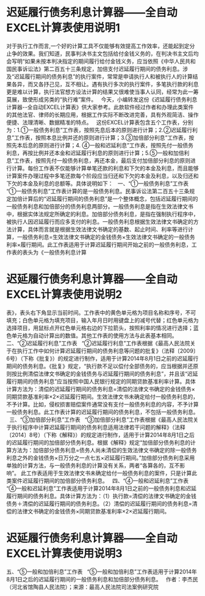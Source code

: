 # 迟延履行债务利息计算器——全自动EXCEL计算表使用说明1

对于执行工作而言,一个好的计算工具不仅能够有效提高工作效率，还能起到定分止争的效果。我们知道，民事判决书主文包括给付金钱义务的，在判决书主文后均会写明“如果未按本判决指定的期间履行给付金钱义务，应当依照《中华人民共和国民事诉讼法》第二百五十三条规定，加倍支付迟延履行期间的债务利息。涉及“迟延履行期间的债务利息”的执行案件，常常是申请执行人和被执行人的计算结果各异，而又各抒己见，互不相让。遇有执行多次的执行案件，多笔执行款的利息更是难以计算，执行法官想方设法计算的结果又很难使当事人认同，经常为此一筹莫展，致使形成另类的“执行难”案件。
 
今天，小编转发这份《迟延履行债务利息计算器--全自动EXCEL计算表》供大家参考。此款软件经过作者和办理此类案件的其他法官、律师的长期应用，根据工作实际不断改进完善，具有外观简洁、操作便捷、法理清晰、数据精准的特点。
 
这份EXCEL计算表包含五个工作表，分别为：1.①一般债务利息”工作表，按照先息后本的原则进行计算；2.②迟延履行利息”工作表，按照本息比例并还的原则进行计算；3.③加倍部分利息”工作表，按照先本后息的原则进行计算；4. ④一般和迟延利息”工作表，按照先付一般债务利息，再按比例并还本金和迟延履行利息的原则进行计算；5.⑤一般和加倍利息”工作表，按照先付一般债务利息，再还本金，最后支付加倍部分利息的原则进行计算。每份工作表不仅能够计算单笔还款的利息和下欠的本金及利息，而且能够计算案件办理过程中多笔还款每个阶段应当归还和下欠的本金及利息，以及归还和下欠的本金及利息的总额等。具体说明如下：
 
一、“①一般债务利息”工作表
 
“①一般债务利息”工作表计算的是一般债务利息。民事诉讼法第二百五十三条规定加倍计算后的“迟延履行期间的债务利息”是一个整体概念，包括迟延履行期间的一般债务利息和加倍部分的债务利息两部分。一般债务利息是指在生效法律文书中，根据实体法规定所确定的利息。加倍部分债务利息，是指在强制执行程序中，被执行人因迟延履行而应多支付的利息。一般债务利息根据生效法律文书确定的方法计算，具体而言就是根据生效法律文书确定的基数、起止时间、利率等进行计算，一般债务利息=生效法律文书确定的金钱债务×生效法律文书确定的一般债务利率×履行期间。此工作表适用于计算迟延履行期间开始之前的一般债务利息，工作表的表头为《一般债务利息计算

# 迟延履行债务利息计算器——全自动EXCEL计算表使用说明2

表》，表头右下角显示当前时间。工作表中的黄色单元格为项目名称和序号，不可填充；白色单元格为填充项目，输入年月日时用键盘上的减号代替；红色单元格为选择项目，用鼠标点开红色单元格右边的下拉箭头，按照利率的情况进行选择；蓝色单元格为自动计算出的数值。其他工作表的使用方法与此表基本相同。
 
二、“②迟延履行利息”工作表
 
“②迟延履行利息”工作表根据《最高人民法院关于在执行工作中如何计算迟延履行期间的债务利息等问题的批复》（法释〔2009〕6号）（下称《批复》）的规定进行制作，适用于计算2014年8月1日之前的迟延履行期间的债务利息。《批复》规定，“执行款不足以偿付全部债务的，应当根据并还原则按比例清偿法律文书确定的金钱债务与迟延履行期间的债务利息”，并且该“迟延履行期间的债务利息”应当按照中国人民银行规定的同期贷款基准利率计算。具体计算方法为：清偿的迟延履行期间的债务利息=清偿的法律文书确定的金钱债务×同期贷款基准利率×2×迟延履行期间。生效法律文书未确定给付一般债务利息的，不予计算。比如，侵权损害赔偿案件通常没有支付一般债务利息的内容，不予计算一般债务利息。此工作表计算的迟延履行期间的债务利息，不包括一般债务利息。
 
三、“③加倍部分利息”工作表
 
“③加倍部分利息”工作表根据《最高人民法院关于执行程序中计算迟延履行期间的债务利息适用法律若干问题的解释》（法释〔2014〕8号）（下称《解释》）的规定进行制作，适用于计算2014年8月1日之后的迟延履行期间的加倍部分债务利息。根据《解释》规定“加倍部分债务利息的计算方法为：加倍部分债务利息=债务人尚未清偿的生效法律文书确定的除一般债务利息之外的金钱债务×日万分之一点七五×迟延履行期间。”加倍部分债务利息采用单独的计算方法，与一般债务利息的计算没有关系，两者“各算各的，互不影响”。 此工作表适用于生效法律文书未确定给付一般债务利息的案件，只是计算此类案件迟延履行期间的加倍部分债务利息。
 
四、“④一般和迟延利息”工作表
 
“④一般和迟延利息”工作表适用于计算2014年8月1日之前的一般债务利息和迟延履行期间的债务利息。具体计算方法为：（1）执行款=清偿的法律文书确定的金钱债务＋清偿的迟延履行期间的债务利息。（2）清偿的迟延履行期间的债务利息=清偿的法律文书确定的金钱债务×同期贷款基准利率×2×迟延履行期间。
 


# 迟延履行债务利息计算器——全自动EXCEL计算表使用说明3

五、“⑤一般和加倍利息”工作表
 
“⑤一般和加倍利息”工作表适用于计算2014年8月1日之后的迟延履行期间的一般债务利息和加倍部分债务利息。
 
作者：李杰民（河北省馆陶县人民法院）；来源：最高人民法院司法案例研究院


